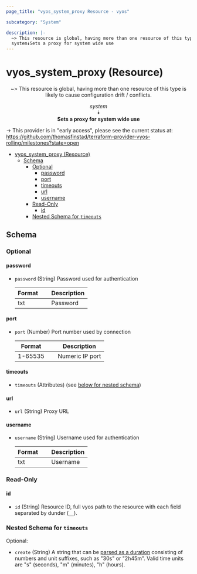 ```yaml
---
page_title: "vyos_system_proxy Resource - vyos"

subcategory: "System"

description: |-
  ~> This resource is global, having more than one resource of this type is likely to cause configuration drift / conflicts.
  system⯯Sets a proxy for system wide use
---
```


# vyos_system_proxy (Resource)
<center>

~> This resource is global, having more than one resource of this type is likely to cause configuration drift / conflicts.

*system*  
⯯  
**Sets a proxy for system wide use**


</center>

-> This provider is in "early access", please see the current status at: https://github.com/thomasfinstad/terraform-provider-vyos-rolling/milestones?state=open

<!--TOC-->

- [vyos_system_proxy (Resource)](#vyos_system_proxy-resource)
  - [Schema](#schema)
    - [Optional](#optional)
      - [password](#password)
      - [port](#port)
      - [timeouts](#timeouts)
      - [url](#url)
      - [username](#username)
    - [Read-Only](#read-only)
      - [id](#id)
    - [Nested Schema for `timeouts`](#nested-schema-for-timeouts)

<!--TOC-->

<!-- schema generated by tfplugindocs -->
## Schema

### Optional

#### password
- `password` (String) Password used for authentication

    |  Format  &emsp;|  Description  |
    |----------|---------------|
    |  txt     &emsp;|  Password     |
#### port
- `port` (Number) Port number used by connection

    |  Format   &emsp;|  Description      |
    |-----------|-------------------|
    |  1-65535  &emsp;|  Numeric IP port  |
#### timeouts
- `timeouts` (Attributes) (see [below for nested schema](#nestedatt--timeouts))
#### url
- `url` (String) Proxy URL
#### username
- `username` (String) Username used for authentication

    |  Format  &emsp;|  Description  |
    |----------|---------------|
    |  txt     &emsp;|  Username     |

### Read-Only

#### id
- `id` (String) Resource ID, full vyos path to the resource with each field separated by dunder (`__`).

<a id="nestedatt--timeouts"></a>
### Nested Schema for `timeouts`

Optional:

- `create` (String) A string that can be [parsed as a duration](https://pkg.go.dev/time#ParseDuration) consisting of numbers and unit suffixes, such as &#34;30s&#34; or &#34;2h45m&#34;. Valid time units are &#34;s&#34; (seconds), &#34;m&#34; (minutes), &#34;h&#34; (hours).
